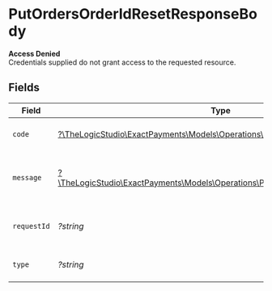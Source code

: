 # PutOrdersOrderIdResetResponseBody

**Access Denied**\
Credentials supplied do not grant access to the requested resource.



## Fields

| Field                                                                                                                                    | Type                                                                                                                                     | Required                                                                                                                                 | Description                                                                                                                              | Example                                                                                                                                  |
| ---------------------------------------------------------------------------------------------------------------------------------------- | ---------------------------------------------------------------------------------------------------------------------------------------- | ---------------------------------------------------------------------------------------------------------------------------------------- | ---------------------------------------------------------------------------------------------------------------------------------------- | ---------------------------------------------------------------------------------------------------------------------------------------- |
| `code`                                                                                                                                   | [?\TheLogicStudio\ExactPayments\Models\Operations\PutOrdersOrderIdResetCode](../../models/operations/PutOrdersOrderIdResetCode.md)       | :heavy_minus_sign:                                                                                                                       | Code of the authorization error.                                                                                                         | payments-forbidden-error                                                                                                                 |
| `message`                                                                                                                                | [?\TheLogicStudio\ExactPayments\Models\Operations\PutOrdersOrderIdResetMessage](../../models/operations/PutOrdersOrderIdResetMessage.md) | :heavy_minus_sign:                                                                                                                       | Message explaining the authorization error.                                                                                              | You do not have permission to access this resource.                                                                                      |
| `requestId`                                                                                                                              | *?string*                                                                                                                                | :heavy_minus_sign:                                                                                                                       | Request identifier in UUID format.                                                                                                       | bcc78633-cd09-4e7d-8f3b-d593fdc1439c                                                                                                     |
| `type`                                                                                                                                   | *?string*                                                                                                                                | :heavy_minus_sign:                                                                                                                       | It shows as authorization error.                                                                                                         | authorization-error                                                                                                                      |